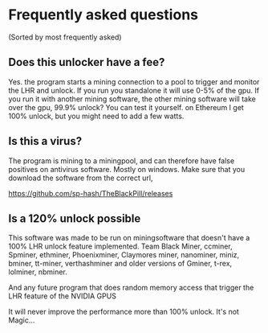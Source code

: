 # Frequently asked questions

(Sorted by most frequently asked)

## Does this unlocker have a fee? 

Yes. the program starts a mining connection to a pool to trigger and monitor the LHR and unlock. If you run you standalone it will use 0-5% of the gpu. If you run it with another mining software, the other mining software will take over the gpu, 99.9% unlock? You can test it yourself. on Ethereum I get 100% unlock, but you might need to add a few watts. 

## Is this a virus?

The program is mining to a miningpool, and can therefore have false positives on antivirus software. Mostly on windows.
Make sure that you download the software from the correct url, 

https://github.com/sp-hash/TheBlackPill/releases

## Is a 120% unlock possible

This software was made to be run on miningsoftware that doesn't have a 100% LHR unlock feature implemented. Team Black Miner, ccminer, Spminer, ethminer,  Phoenixminer, Claymores miner, nanominer, miniz, bminer, tt-miner, verthashminer and older versions of Gminer, t-rex, lolminer, nbminer. 

And any future program that does random memory access that trigger the LHR feature of the NVIDIA GPUS

It will never improve the performance more than 100% unlock. It's not Magic...

